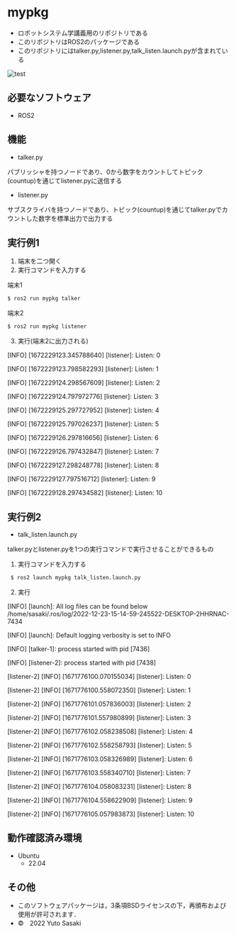 # mypkg
* ロボットシステム学講義用のリポジトリである
* このリポジトリはROS2のパッケージである
* このリポジトリにはtalker.py,listener.py,talk_listen.launch.pyが含まれている

![test](https://github.com/sasakiiiiy/mypkg/actions/workflows/test.yml/badge.svg)
## 必要なソフトウェア
* ROS2
## 機能
* talker.py

パブリッシャを持つノードであり、0から数字をカウントしてトピック(countup)を通じてlistener.pyに送信する
* listener.py

サブスクライバを持つノードであり、トピック(countup)を通じてtalker.pyでカウントした数字を標準出力で出力する
## 実行例1
1. 端末を二つ開く
2. 実行コマンドを入力する

端末1
```bash
$ ros2 run mypkg talker
```

端末2
```bash
$ ros2 run mypkg listener　
```

3. 実行(端末2に出力される)

[INFO] [1672229123.345788640] [listener]: Listen: 0

[INFO] [1672229123.798582293] [listener]: Listen: 1

[INFO] [1672229124.298567609] [listener]: Listen: 2

[INFO] [1672229124.797972776] [listener]: Listen: 3

[INFO] [1672229125.297727952] [listener]: Listen: 4

[INFO] [1672229125.797026237] [listener]: Listen: 5

[INFO] [1672229126.297816656] [listener]: Listen: 6

[INFO] [1672229126.797432847] [listener]: Listen: 7

[INFO] [1672229127.298248778] [listener]: Listen: 8

[INFO] [1672229127.797516712] [listener]: Listen: 9

[INFO] [1672229128.297434582] [listener]: Listen: 10

## 実行例2

* talk_listen.launch.py

talker.pyとlistener.pyを1つの実行コマンドで実行させることができるもの

1. 実行コマンドを入力する

```bash
 $ ros2 launch mypkg talk_listen.launch.py
```
2. 実行

[INFO] [launch]: All log files can be found below /home/sasaki/.ros/log/2022-12-23-15-14-59-245522-DESKTOP-2HHRNAC-7434

[INFO] [launch]: Default logging verbosity is set to INFO

[INFO] [talker-1]: process started with pid [7436]

[INFO] [listener-2]: process started with pid [7438]

[listener-2] [INFO] [1671776100.070155034] [listener]: Listen: 0

[listener-2] [INFO] [1671776100.558072350] [listener]: Listen: 1

[listener-2] [INFO] [1671776101.057836003] [listener]: Listen: 2

[listener-2] [INFO] [1671776101.557980899] [listener]: Listen: 3

[listener-2] [INFO] [1671776102.058238508] [listener]: Listen: 4

[listener-2] [INFO] [1671776102.558258793] [listener]: Listen: 5

[listener-2] [INFO] [1671776103.058326989] [listener]: Listen: 6

[listener-2] [INFO] [1671776103.558340710] [listener]: Listen: 7

[listener-2] [INFO] [1671776104.058083231] [listener]: Listen: 8

[listener-2] [INFO] [1671776104.558622909] [listener]: Listen: 9

[listener-2] [INFO] [1671776105.057983873] [listener]: Listen: 10
## 動作確認済み環境
* Ubuntu
  * 22.04
## その他
* このソフトウェアパッケージは，3条項BSDライセンスの下，再頒布および使用が許可されます．
* ©　2022 Yuto Sasaki

